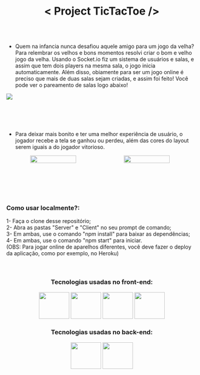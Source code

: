 <h1  align="center">< Project TicTacToe /></h1>

 <br>
 <br>
 
 
* Quem na infancia nunca desafiou aquele amigo para um jogo da velha? Para relembrar os velhos e bons momentos resolvi criar o bom e velho jogo da velha. Usando o Socket.io fiz um sistema de usuários e salas, e assim que tem dois players na mesma sala, o jogo inicia automaticamente. Além disso, obiamente para ser um jogo online é preciso que mais de duas salas sejam criadas, e assim foi feito! Você pode ver o pareamento de salas logo abaixo!

 
 <img src="https://user-images.githubusercontent.com/104663666/211664366-a99dbee8-c15e-474b-b9a7-f3dbcf88803c.gif"/>
<br/><br/><br/><br/><br/>
 
 
 
 
 
 
 
* Para deixar mais bonito e ter uma melhor experiência de usuário, o jogador recebe a tela se ganhou ou perdeu, além das cores do layout serem iguais a do jogador vitorioso.
 <div align="center" style="display: flex">
 <img width="49%" src="https://user-images.githubusercontent.com/104663666/211667924-f8de0074-cc79-4343-a301-32d5c903ab6b.gif"/>
 <img width="49%" src="https://user-images.githubusercontent.com/104663666/211668007-28dcf5ff-d305-4488-a291-b4d3c66818ec.gif"/>
  </div>
<br/><br/><br/>
<br/><br/>

<h3>Como usar localmente?:</h3>
1- Faça o clone desse repositório;<br/>
2- Abra as pastas "Server" e "Client" no seu prompt de comando;<br/>
3- Em ambas, use o comando "npm install" para baixar as dependências;<br/>
4- Em ambas, use o comando "npm start" para iniciar.<br/>
(OBS: Para jogar online de aparelhos diferentes, você deve fazer o deploy da aplicação, como por exemplo, no Heroku)
  
 <br>
 <br/><br/>
<div align="center">
<h3>Tecnologias usadas no front-end:</h3>
 
 <div>
 <img height="70" width="80" src="https://cdn.jsdelivr.net/gh/devicons/devicon/icons/html5/html5-original.svg" />
 <img height="70" width="80" src="https://cdn.jsdelivr.net/gh/devicons/devicon/icons/css3/css3-original.svg" />
 <img height="70" width="80" src="https://cdn.jsdelivr.net/gh/devicons/devicon/icons/javascript/javascript-plain.svg" />
 <img height="70" width="80" src="https://cdn.jsdelivr.net/gh/devicons/devicon/icons/react/react-original.svg" />

 </div>
 
 
 <h3>Tecnologias usadas no back-end:</h3>
 
 <div>
 <img height="70" width="80" src="https://cdn.jsdelivr.net/gh/devicons/devicon/icons/nodejs/nodejs-original.svg" />
 <img height="70" width="80" src="https://cdn.jsdelivr.net/gh/devicons/devicon/icons/socketio/socketio-original.svg" />
 </div>
 
 
 
 
 
 
 </div>
